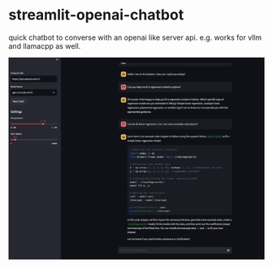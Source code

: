 # streamlit-openai-chatbot
quick chatbot to converse with an openai like server api. e.g. works for vllm and llamacpp as well.

!['Example interaction](demo.png)